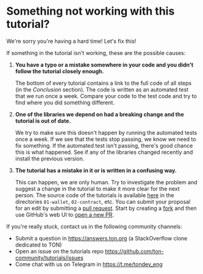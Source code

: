 # Something not working with this tutorial?

We're sorry you're having a hard time! Let's fix this!

If something in the tutorial isn't working, these are the possible causes:

1. **You have a typo or a mistake somewhere in your code and you didn't follow the tutorial closely enough.**

    The bottom of every tutorial contains a link to the full code of all steps (in the *Conclusion* section). The code is written as an automated test that we run once a week. Compare your code to the test code and try to find where you did something different.

2. **One of the libraries we depend on had a breaking change and the tutorial is out of date.**

    We try to make sure this doesn't happen by running the automated tests once a week. If we see that the tests stop passing, we know we need to fix something. If the automated test isn't passing, there's good chance this is what happened. See if any of the libraries changed recently and install the previous version.

3. **The tutorial has a mistake in it or is written in a confusing way.**

    This can happen, we are only human. Try to investigate the problem and suggest a change in the tutorial to make it more clear for the next person. The source code of the tutorials is available [here](https://github.com/ton-community/tutorials/) in the directories `01-wallet`, `02-contract`, etc. You can submit your proposal for an edit by submitting a [pull request](https://docs.github.com/en/pull-requests/collaborating-with-pull-requests/proposing-changes-to-your-work-with-pull-requests/about-pull-requests). Start by creating a [fork](https://github.com/ton-community/tutorials/fork) and then use GitHub's web UI to [open a new PR](https://github.com/ton-community/tutorials/pulls).

If you're really stuck, contact us in the following community channels:

* Submit a question in https://answers.ton.org (a StackOverflow clone dedicated to TON)
* Open an issue on the tutorials repo https://github.com/ton-community/tutorials/issues
* Come chat with us on Telegram in https://t.me/tondev_eng